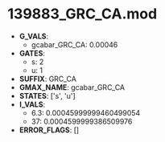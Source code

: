 # 139883_GRC_CA.mod

- **G_VALS**:
  - gcabar_GRC_CA: 0.00046
- **GATES**:
  - s: 2
  - u: 1
- **SUFFIX**: GRC_CA
- **GMAX_NAME**: gcabar_GRC_CA
- **STATES**: ['s', 'u']
- **I_VALS**:
  - 6.3: 0.00045999999460499054
  - 37: 0.0004599999386509976
- **ERROR_FLAGS**: []
